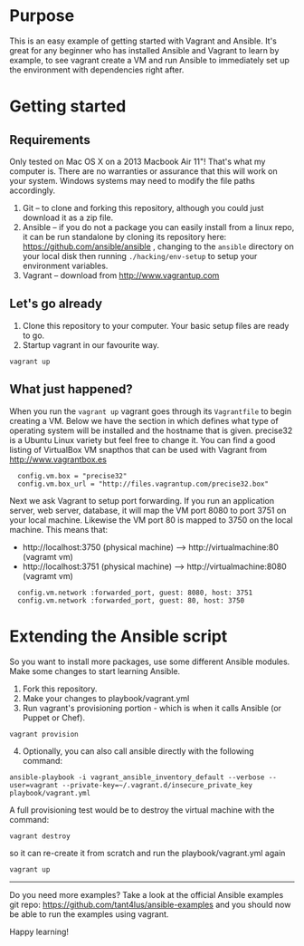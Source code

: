 # Purpose
This is an easy example of getting started with Vagrant and Ansible.  It's great for any beginner who has installed Ansible and Vagrant to learn by example, to see vagrant create a VM and run Ansible to immediately set up the environment with dependencies right after.

# Getting started
## Requirements
Only tested on Mac OS X on a 2013 Macbook Air 11"!  That's what my computer is. There are no warranties or assurance that this will work on your system.  Windows systems may need to modify the file paths accordingly.
1. Git – to clone and forking this repository, although you could just download it as a zip file.
2. Ansible – if you do not a package you can easily install from a linux repo, it can be run standalone by cloning its repository here: https://github.com/ansible/ansible , changing to the `ansible` directory on your local disk then running `./hacking/env-setup` to setup your environment variables.
3. Vagrant – download from http://www.vagrantup.com

## Let's go already
1. Clone this repository to your computer.  Your basic setup files are ready to go.  
2. Startup vagrant in our favourite way.
```
vagrant up
```

## What just happened?
When you run the `vagrant up` vagrant goes through its `Vagrantfile` to begin creating a VM.  Below we have the section in which defines what type of operating system will be installed and the hostname that is given.  precise32 is a Ubuntu Linux variety but feel free to change it.  You can find a good listing of VirtualBox VM snapthos that can be used with Vagrant from http://www.vagrantbox.es
```
  config.vm.box = "precise32"
  config.vm.box_url = "http://files.vagrantup.com/precise32.box"
```

Next we ask Vagrant to setup port forwarding. If you run an application server, web server, database, it will map the VM port 8080 to port 3751 on your local machine.  Likewise the VM port 80 is mapped to 3750 on the local machine.  This means that:
* http://localhost:3750 (physical machine) --> http://virtualmachine:80 (vagramt vm)
* http://localhost:3751 (physical machine) --> http://virtualmachine:8080 (vagramt vm)
```
  config.vm.network :forwarded_port, guest: 8080, host: 3751
  config.vm.network :forwarded_port, guest: 80, host: 3750
```


# Extending the Ansible script
So you want to install more packages, use some different Ansible modules.  Make some changes to start learning Ansible.
1. Fork this repository.
2. Make your changes to playbook/vagrant.yml 
3. Run vagrant's provisioning portion - which is when it calls Ansible (or Puppet or Chef).
```
vagrant provision
```
4. Optionally, you can also call ansible directly with the following command:
```
ansible-playbook -i vagrant_ansible_inventory_default --verbose --user=vagrant --private-key=~/.vagrant.d/insecure_private_key playbook/vagrant.yml
```


A full provisioning test would be to destroy the virtual machine with the command:
```
vagrant destroy
```
so it can re-create it from scratch and run the playbook/vagrant.yml again
```
vagrant up
```

-----

Do you need more examples?  Take a look at the official Ansible examples git repo: https://github.com/tant4lus/ansible-examples and you should now be able to run the examples using vagrant.

Happy learning!
